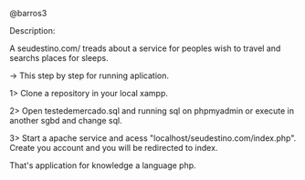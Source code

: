 @barros3

Description:

A seudestino.com/ treads about a service for peoples wish to travel and searchs places for sleeps.

-> This step by step for running aplication.

1> Clone a repository in your local xampp.

2> Open testedemercado.sql and running sql on phpmyadmin or execute in another sgbd and change sql.

3> Start a apache service and acess "localhost/seudestino.com/index.php". Create you account and you will be redirected to index.


That's application for knowledge a language php.
